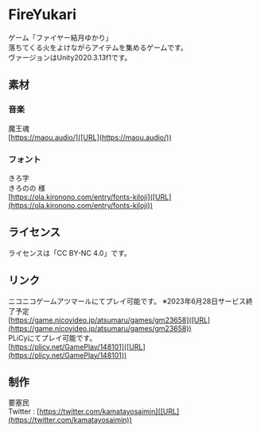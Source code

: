 # FireYukari
ゲーム「ファイヤー結月ゆかり」  
落ちてくる火をよけながらアイテムを集めるゲームです。  
ヴァージョンはUnity2020.3.13f1です。

## 素材
### 音楽
魔王魂  
[https://maou.audio/]([URL](https://maou.audio/))

### フォント
きろ字  
きろのの 様  
[https://ola.kironono.com/entry/fonts-kiloji]([URL](https://ola.kironono.com/entry/fonts-kiloji))

## ライセンス
ライセンスは「CC BY-NC 4.0」です。

## リンク
ニコニコゲームアツマールにてプレイ可能です。 ※2023年6月28日サービス終了予定  
[https://game.nicovideo.jp/atsumaru/games/gm23658]([URL](https://game.nicovideo.jp/atsumaru/games/gm23658))  
PLiCyにてプレイ可能です。  
[https://plicy.net/GamePlay/148101]([URL](https://plicy.net/GamePlay/148101))

## 制作
要塞民  
Twitter : [https://twitter.com/kamatayosaimin]([URL](https://twitter.com/kamatayosaimin))
